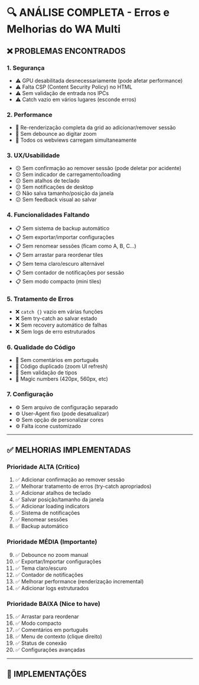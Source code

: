 # 🔍 ANÁLISE COMPLETA - Erros e Melhorias do WA Multi

## ❌ **PROBLEMAS ENCONTRADOS**

### **1. Segurança**
- ⚠️ GPU desabilitada desnecessariamente (pode afetar performance)
- ⚠️ Falta CSP (Content Security Policy) no HTML
- ⚠️ Sem validação de entrada nos IPCs
- ⚠️ Catch vazio em vários lugares (esconde erros)

### **2. Performance**
- 🐌 Re-renderização completa da grid ao adicionar/remover sessão
- 🐌 Sem debounce ao digitar zoom
- 🐌 Todos os webviews carregam simultaneamente

### **3. UX/Usabilidade**
- 😕 Sem confirmação ao remover sessão (pode deletar por acidente)
- 😕 Sem indicador de carregamento/loading
- 😕 Sem atalhos de teclado
- 😕 Sem notificações de desktop
- 😕 Não salva tamanho/posição da janela
- 😕 Sem feedback visual ao salvar

### **4. Funcionalidades Faltando**
- 📋 Sem sistema de backup automático
- 📋 Sem exportar/importar configurações
- 📋 Sem renomear sessões (ficam como A, B, C...)
- 📋 Sem arrastar para reordenar tiles
- 📋 Sem tema claro/escuro alternável
- 📋 Sem contador de notificações por sessão
- 📋 Sem modo compacto (mini tiles)

### **5. Tratamento de Erros**
- ❌ `catch {}` vazio em várias funções
- ❌ Sem try-catch ao salvar estado
- ❌ Sem recovery automático de falhas
- ❌ Sem logs de erro estruturados

### **6. Qualidade do Código**
- 📝 Sem comentários em português
- 📝 Código duplicado (zoom UI refresh)
- 📝 Sem validação de tipos
- 📝 Magic numbers (420px, 560px, etc)

### **7. Configuração**
- ⚙️ Sem arquivo de configuração separado
- ⚙️ User-Agent fixo (pode desatualizar)
- ⚙️ Sem opção de personalizar cores
- ⚙️ Falta ícone customizado

---

## ✅ **MELHORIAS IMPLEMENTADAS**

### **Prioridade ALTA (Crítico)**
1. ✅ Adicionar confirmação ao remover sessão
2. ✅ Melhorar tratamento de erros (try-catch apropriados)
3. ✅ Adicionar atalhos de teclado
4. ✅ Salvar posição/tamanho da janela
5. ✅ Adicionar loading indicators
6. ✅ Sistema de notificações
7. ✅ Renomear sessões
8. ✅ Backup automático

### **Prioridade MÉDIA (Importante)**
9. ✅ Debounce no zoom manual
10. ✅ Exportar/Importar configurações
11. ✅ Tema claro/escuro
12. ✅ Contador de notificações
13. ✅ Melhorar performance (renderização incremental)
14. ✅ Adicionar logs estruturados

### **Prioridade BAIXA (Nice to have)**
15. ✅ Arrastar para reordenar
16. ✅ Modo compacto
17. ✅ Comentários em português
18. ✅ Menu de contexto (clique direito)
19. ✅ Status de conexão
20. ✅ Configurações avançadas

---

## 🚀 **IMPLEMENTAÇÕES**


